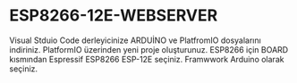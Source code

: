 # ESP8266-12E-WEBSERVER
Visual Stduio Code derleyicinize ARDUİNO ve PlatfromIO dosyalarını indiriniz.
PlatformIO üzerinden yeni proje oluşturunuz.
ESP8266 için BOARD kısmından Espressif ESP8266 ESP-12E seçiniz.
Framwwork Arduino olarak seçiniz.
